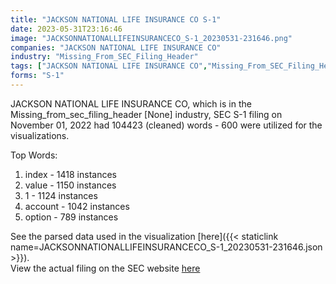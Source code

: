 ```yaml
---
title: "JACKSON NATIONAL LIFE INSURANCE CO S-1"
date: 2023-05-31T23:16:46
image: "JACKSONNATIONALLIFEINSURANCECO_S-1_20230531-231646.png"
companies: "JACKSON NATIONAL LIFE INSURANCE CO"
industry: "Missing_From_SEC_Filing_Header"
tags: ["JACKSON NATIONAL LIFE INSURANCE CO","Missing_From_SEC_Filing_Header","11-01-2022","S-1"]
forms: "S-1"
---
```

JACKSON NATIONAL LIFE INSURANCE CO, which is in the Missing_from_sec_filing_header [None] industry, SEC S-1 filing on November 01, 2022 had 104423 (cleaned) words - 600 were utilized for the visualizations.

Top Words:
1. index - 1418 instances
2. value - 1150 instances
3. 1 - 1124 instances
4. account - 1042 instances
5. option - 789 instances


See the parsed data used in the visualization [here]({{< staticlink name=JACKSONNATIONALLIFEINSURANCECO_S-1_20230531-231646.json >}}).  
View the actual filing on the SEC website [here](https://www.sec.gov/Archives/edgar/data/931788/0000931788-22-000030.txt)